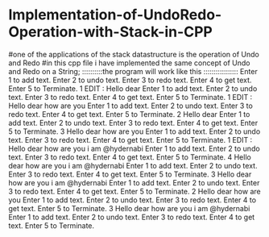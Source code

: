 # Implementation-of-UndoRedo-Operation-with-Stack-in-CPP
#one of the applications of the stack datastructure is the operation of Undo and Redo
#in this cpp file i have implemented the same concept of Undo and Redo on a String;
::::::::::the program will work like this :::::::::::::::::
Enter 1 to add text.
Enter 2 to undo text.
Enter 3 to redo text.
Enter 4 to get text.
Enter 5 to Terminate.
1
EDIT : Hello dear
Enter 1 to add text.
Enter 2 to undo text.
Enter 3 to redo text.
Enter 4 to get text.
Enter 5 to Terminate.
1
EDIT : Hello dear how are you
Enter 1 to add text.
Enter 2 to undo text.
Enter 3 to redo text.
Enter 4 to get text.
Enter 5 to Terminate.
2
Hello dear
Enter 1 to add text.
Enter 2 to undo text.
Enter 3 to redo text.
Enter 4 to get text.
Enter 5 to Terminate.
3
Hello dear how are you
Enter 1 to add text.
Enter 2 to undo text.
Enter 3 to redo text.
Enter 4 to get text.
Enter 5 to Terminate.
1
EDIT : Hello dear how are you i am @hydernabi
Enter 1 to add text.
Enter 2 to undo text.
Enter 3 to redo text.
Enter 4 to get text.
Enter 5 to Terminate.
4
Hello dear how are you i am @hydernabi
Enter 1 to add text.
Enter 2 to undo text.
Enter 3 to redo text.
Enter 4 to get text.
Enter 5 to Terminate.
3
Hello dear how are you i am @hydernabi
Enter 1 to add text.
Enter 2 to undo text.
Enter 3 to redo text.
Enter 4 to get text.
Enter 5 to Terminate.
2
Hello dear how are you
Enter 1 to add text.
Enter 2 to undo text.
Enter 3 to redo text.
Enter 4 to get text.
Enter 5 to Terminate.
3
Hello dear how are you i am @hydernabi
Enter 1 to add text.
Enter 2 to undo text.
Enter 3 to redo text.
Enter 4 to get text.
Enter 5 to Terminate.
